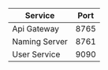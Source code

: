 | Service | Port |
|----------|----------|
| Api Gateway | 8765   |
| Naming Server  | 8761  |
| User Service | 9090  |

